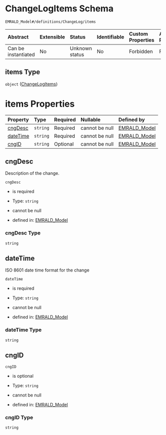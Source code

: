 # ChangeLogItems Schema

```txt
EMRALD_Model#/definitions/ChangeLog/items
```



| Abstract            | Extensible | Status         | Identifiable | Custom Properties | Additional Properties | Access Restrictions | Defined In                                                                                    |
| :------------------ | :--------- | :------------- | :----------- | :---------------- | :-------------------- | :------------------ | :-------------------------------------------------------------------------------------------- |
| Can be instantiated | No         | Unknown status | No           | Forbidden         | Forbidden             | none                | [EMRALD\_JsonSchemaV3\_0.json\*](../../out/EMRALD_JsonSchemaV3_0.json "open original schema") |

## items Type

`object` ([ChangeLogItems](emrald_jsonschemav3_0-definitions-changelog-changelogitems.md))

# items Properties

| Property              | Type     | Required | Nullable       | Defined by                                                                                                                                                         |
| :-------------------- | :------- | :------- | :------------- | :----------------------------------------------------------------------------------------------------------------------------------------------------------------- |
| [cngDesc](#cngdesc)   | `string` | Required | cannot be null | [EMRALD\_Model](emrald_jsonschemav3_0-definitions-changelog-changelogitems-properties-cngdesc.md "EMRALD_Model#/definitions/ChangeLog/items/properties/cngDesc")   |
| [dateTime](#datetime) | `string` | Required | cannot be null | [EMRALD\_Model](emrald_jsonschemav3_0-definitions-changelog-changelogitems-properties-datetime.md "EMRALD_Model#/definitions/ChangeLog/items/properties/dateTime") |
| [cngID](#cngid)       | `string` | Optional | cannot be null | [EMRALD\_Model](emrald_jsonschemav3_0-definitions-changelog-changelogitems-properties-cngid.md "EMRALD_Model#/definitions/ChangeLog/items/properties/cngID")       |

## cngDesc

Description of the change.

`cngDesc`

* is required

* Type: `string`

* cannot be null

* defined in: [EMRALD\_Model](emrald_jsonschemav3_0-definitions-changelog-changelogitems-properties-cngdesc.md "EMRALD_Model#/definitions/ChangeLog/items/properties/cngDesc")

### cngDesc Type

`string`

## dateTime

ISO 8601 date time format for the change

`dateTime`

* is required

* Type: `string`

* cannot be null

* defined in: [EMRALD\_Model](emrald_jsonschemav3_0-definitions-changelog-changelogitems-properties-datetime.md "EMRALD_Model#/definitions/ChangeLog/items/properties/dateTime")

### dateTime Type

`string`

## cngID



`cngID`

* is optional

* Type: `string`

* cannot be null

* defined in: [EMRALD\_Model](emrald_jsonschemav3_0-definitions-changelog-changelogitems-properties-cngid.md "EMRALD_Model#/definitions/ChangeLog/items/properties/cngID")

### cngID Type

`string`
